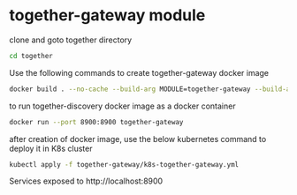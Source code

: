 # together-gateway module

clone and goto together directory

```bash
cd together
```

Use the following commands to create together-gateway docker image
```bash
docker build . --no-cache --build-arg MODULE=together-gateway --build-arg PORT=8900 -f docker/together-no-dependency.dev.Dockerfile -t together-gateway
```

to run together-discovery docker image as a docker container
```bash
docker run --port 8900:8900 together-gateway
```

after creation of docker image, use the below kubernetes command to deploy it in K8s cluster

```bash
kubectl apply -f together-gateway/k8s-together-gateway.yml
```

Services exposed to http://localhost:8900
